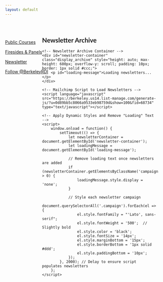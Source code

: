 ```yaml
---
layout: default
---
```


<!-- Sidebar Navigation -->
<div style="color: black; width: 15%; height: auto; margin-top: 60px; position: absolute; display: flex; flex-direction: column; gap: 15px;">
    <a href="/publicCourses" class="nav-url">
        Public Courses
    </a>
    <a href="/firesides" class="nav-url">
        Firesides & Panels
    </a>
    <a href="/newsletter" class="nav-url" style="text-decoration: underline;">
        Newsletter
    </a>
    <a href="https://twitter.com/BerkeleyRDI?ref_src=twsrc%5Etfw" class="twitter-follow-button" data-show-count="false">Follow @BerkeleyRDI</a>
    <script async src="https://platform.twitter.com/widgets.js" charset="utf-8"></script>
</div>

<!-- Main Content Area -->
<div style="font-size: 14px; font-family: 'Lato', sans-serif; font-weight: 400; width: 75%; margin-left: 20%; padding: 20px;">
    <h2>Newsletter Archive</h2>
    
    <!-- Newsletter Archive Container -->
    <div id="newsletter-container" class="display_archive" style="height: auto; max-height: 600px; overflow-y: scroll; padding: 10px; border: 1px solid #ccc;">
        <p id="loading-message">Loading newsletters...</p>
    </div>

    <!-- Mailchimp Script to Load Newsletters -->
    <script language="javascript" src="https://berkeley.us14.list-manage.com/generate-js/?u=0d89bb5c8066a9533eb98759d&show=100&fid=68734" type="text/javascript"></script>

    <!-- Apply Dynamic Styles and Remove "Loading" Text -->
    <script>
        window.onload = function() {
            setTimeout(() => {
                let newsletterContainer = document.getElementById('newsletter-container');
                let loadingMessage = document.getElementById('loading-message');

                // Remove loading text once newsletters are added
                if (newsletterContainer.getElementsByClassName('campaign').length > 0) {
                    loadingMessage.style.display = 'none';
                }

                // Style each newsletter campaign
                document.querySelectorAll('.campaign').forEach(el => {
                    el.style.fontFamily = "'Lato', sans-serif";
                    el.style.fontWeight = '500';  // Slightly bold
                    el.style.color = 'black';  
                    el.style.fontSize = '14px'; 
                    el.style.marginBottom = '15px'; 
                    el.style.borderBottom = '1px solid #ddd'; 
                    el.style.paddingBottom = '10px';
                });
            }, 2000); // Delay to ensure script populates newsletters
        };
    </script>
</div>

